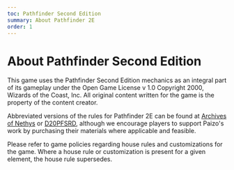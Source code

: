 ```yaml
---
toc: Pathfinder Second Edition
summary: About Pathfinder 2E
order: 1
---
```

# About Pathfinder Second Edition

This game uses the Pathfinder Second Edition mechanics as an integral part of its gameplay under the Open Game License v 1.0 Copyright 2000, Wizards of the Coast, Inc. All original content written for the game is the property of the content creator.

Abbreviated versions of the rules for Pathfinder 2E can be found at [Archives of Nethys](https://2e.aonprd.com) or [D20PFSRD](https://pf2.d20pfsrd.com/), although we encourage players to support Paizo's work by purchasing their materials where applicable and feasible. 

Please refer to game policies regarding house rules and customizations for the game. Where a house rule or customization is present for a given element, the house rule supersedes.
